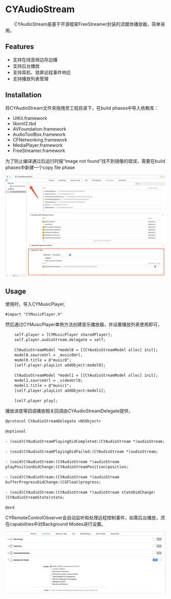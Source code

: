 # CYAudioStream
&emsp;&emsp;CYAudioStream是基于开源框架FreeStreamer封装的流媒体播放器，简单易用。

## Features
 
 * 支持在线音频边存边播
 * 支持后台播放
 * 支持耳机、锁屏远程事件响应
 * 支持播放列表管理

## Installation

将CYAudioStream文件夹拖拽至工程目录下，在build phases中导入依赖库：

 * UIKit.framework
 * libxml2.tbd
 * AVFoundation.framework
 * AudioToolBox.framework
 * CFNetworking.framework
 *  MediaPlayer.framework
 * FreeStreamer.framework
 
为了防止编译通过后运行时报“image not found”找不到镜像的错误，需要在build phases中新建一个copy file phase

![这里写图片描述](https://github.com/SimonCY/CYAudioStream/raw/master/ScreenShots/guide_framework.jpeg)

## Usage

使用时，导入CYMusicPlayer,

```Objc
#import "CYMusicPlayer.h"
```

然后通过CYMusicPlayer单例方法创建音乐播放器，并设置播放列表使用即可，

```Objc
    self.player = [CYMusicPlayer sharedPlayer];
    self.player.audioStream.delegate = self;
    
    CYAudioStreamModel *model0 = [[CYAudioStreamModel alloc] init];
    model0.sourceUrl = _music0Url;
    model0.title = @"music0";
    [self.player.playList addObject:model0];
    
    CYAudioStreamModel *model1 = [[CYAudioStreamModel alloc] init];
    model1.sourceUrl = _videoUrl0;
    model1.title = @"music1";
    [self.player.playList addObject:model1];
    
    [self.player play];
```

播放进度等回调播放相关回调由CYAudioStreamDelegate提供，

```Objc
@protocol CYAudioStreamDelegate <NSObject>

@optional

- (void)CYAudioStreamPlayingDidCompleted:(CYAudioStream *)audioStream;

- (void)CYAudioStreamPlayingDidFailed:(CYAudioStream *)audioStream;
 
- (void)CYAudioStream:(CYAudioStream *)audioStream playPositionDidChange:(CYAudioStreamPosition)position;

- (void)CYAudioStream:(CYAudioStream *)audioStream bufferProgressDidChange:(CGFloat)progress;

- (void)CYAudioStream:(CYAudioStream *)audioStream stateDidChange:(CYAudioStreamState)state;

@end
```
CYRemoteControlObserver会自动监听和处理远程控制事件，如需后台播放，须在capabilities中对Background Modes进行设置。

![这里写图片描述](https://github.com/SimonCY/CYAudioStream/raw/master/ScreenShots/guide_backmode.jpeg)
